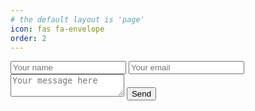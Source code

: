 ```yaml
---
# the default layout is 'page'
icon: fas fa-envelope
order: 2
---
```


<form action="https://formsubmit.co/contact@jamesflores.dev" method="POST">
  <input type="text" name="name" placeholder="Your name" required>
  <input type="email" name="email" placeholder="Your email" required>
  <textarea name="message" placeholder="Your message here" required></textarea>
  <button type="submit">Send</button>
</form>

<link rel="stylesheet" href="/assets/other/form.css">
